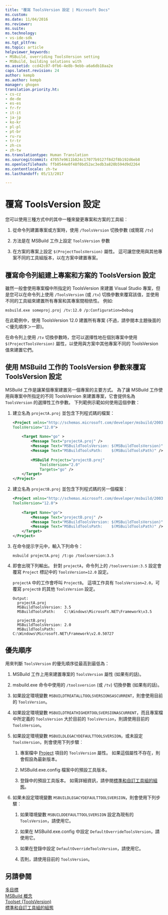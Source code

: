 ```yaml
---
title: "覆寫 ToolsVersion 設定 | Microsoft Docs"
ms.custom: 
ms.date: 11/04/2016
ms.reviewer: 
ms.suite: 
ms.technology:
- vs-ide-sdk
ms.tgt_pltfrm: 
ms.topic: article
helpviewer_keywords:
- MSBuild, overriding ToolsVersion setting
- MSBuild, building solutions with
ms.assetid: ccd42c07-0fb6-4e8b-9ebb-a6a6db18aa2e
caps.latest.revision: 24
author: kempb
ms.author: kempb
manager: ghogen
translation.priority.ht:
- cs-cz
- de-de
- es-es
- fr-fr
- it-it
- ja-jp
- ko-kr
- pl-pl
- pt-br
- ru-ru
- tr-tr
- zh-cn
- zh-tw
ms.translationtype: Human Translation
ms.sourcegitcommit: 47057e9611b824c17077b9127f8d2f8b192d6eb8
ms.openlocfilehash: ffb0544e0f48f0bd52ac3edb3a820b594d9d2264
ms.contentlocale: zh-tw
ms.lasthandoff: 05/13/2017

---
```

# <a name="overriding-toolsversion-settings"></a>覆寫 ToolsVersion 設定
您可以使用三種方式中的其中一種來變更專案和方案的工具組︰  
  
1.  從命令列建置專案或方案時，使用 `/ToolsVersion` 切換參數 (或簡寫 `/tv`)  
  
2.  方法是在 MSBuild 工作上設定 `ToolsVersion` 參數  
  
3.  在方案的專案上設定 `$(ProjectToolsVersion)` 屬性。 這可讓您使用與其他專案不同的工具組版本，以在方案中建置專案。  
  
## <a name="override-the-toolsversion-settings-of-projects-and-solutions-on-command-line-builds"></a>覆寫命令列組建上專案和方案的 ToolsVersion 設定  
 雖然一般會使用專案檔中所指定的 ToolsVersion 來建置 Visual Studio 專案，但是您可以在命令列上使用 `/ToolsVersion` (或 `/tv`) 切換參數來覆寫該值，並使用不同的工具組來建置所有專案和其專案間相依性。 例如:   
  
```  
msbuild.exe someproj.proj /tv:12.0 /p:Configuration=Debug  
```  
  
 在此範例中，使用 ToolsVersion 12.0 建置所有專案 (不過，請參閱本主題後面的＜優先順序＞一節)。  
  
 在命令列上使用 `/tv` 切換參數時，您可以選擇性地在個別專案中使用 `$(ProjectToolsVersion)` 屬性，以使用與方案中其他專案不同的 ToolsVersion 值來建置它們。  
  
## <a name="override-the-toolsversion-settings-using-the-toolsversion-parameter-of-the-msbuild-task"></a>使用 MSBuild 工作的 ToolsVersion 參數來覆寫 ToolsVersion 設定  
 MSBuild 工作是讓某個專案建置另一個專案的主要方式。 為了讓 MSBuild 工作使用與專案中所指定的不同 ToolsVersion 來建置專案，它會提供名為 `ToolsVersion` 的選擇性工作參數。 下列範例示範如何使用這個參數：  
  
1.  建立名為 `projectA.proj` 並包含下列程式碼的檔案：  
  
    ```xml  
    <Project xmlns="http://schemas.microsoft.com/developer/msbuild/2003"  
    ToolsVersion="12.0">  
  
        <Target Name="go" >   
            <Message Text="projectA.proj" />  
            <Message Text="MSBuildToolsVersion: $(MSBuildToolsVersion)" />  
            <Message Text="MSBuildToolsPath:    $(MSBuildToolsPath)" />  
  
            <MSBuild Projects="projectB.proj"  
                ToolsVersion="2.0"  
                Targets="go" />  
        </Target>  
    </Project>  
    ```  
  
2.  建立名為 `projectB.proj` 並包含下列程式碼的另一個檔案：  
  
    ```xml  
    <Project xmlns="http://schemas.microsoft.com/developer/msbuild/2003"  
    ToolsVersion="12.0">  
  
        <Target Name="go">  
            <Message Text="projectB.proj" />  
            <Message Text="MSBuildToolsVersion: $(MSBuildToolsVersion)" />  
            <Message Text="MSBuildToolsPath:    $(MSBuildToolsPath)" />  
        </Target>  
    </Project>  
    ```  
  
3.  在命令提示字元中，輸入下列命令：  
  
    ```  
    msbuild projectA.proj /t:go /toolsversion:3.5  
    ```  
  
4.  即會出現下列輸出。 針對 `projectA`，命令列上的 `/toolsversion:3.5` 設定會覆寫 `Project` 標記中的 `ToolsVersion=12.0` 設定。  
  
     `projectA` 中的工作會呼叫 `ProjectB`。 這項工作具有 `ToolsVersion=2.0`，可覆寫 `projectB` 的其他 `ToolsVersion` 設定。  
  
    ```  
    Output:  
      projectA.proj  
      MSBuildToolsVersion: 3.5  
      MSBuildToolsPath:    C:\Windows\Microsoft.NET\Framework\v3.5  
  
      projectB.proj  
      MSBuildToolsVersion: 2.0  
      MSBuildToolsPath:    C:\Windows\Microsoft.NET\Framework\v2.0.50727  
    ```  
  
## <a name="order-of-precedence"></a>優先順序  
 用來判斷 `ToolsVersion` 的優先順序從最高到最低為：  
  
1.  MSBuild 工作上用來建置專案的 `ToolsVersion` 屬性 (如果有的話)。  
  
2.  msbuild.exe 命令中使用的 `/toolsversion` (或 `/tv`) 切換參數 (如果有的話)。  
  
3.  如果設定環境變數 `MSBUILDTREATALLTOOLSVERSIONSASCURRENT`，則會使用目前的 `ToolsVersion`。  
  
4.  如果設定環境變數 `MSBUILDTREATHIGHERTOOLSVERSIONASCURRENT`，而且專案檔中所定義的 `ToolsVersion` 大於目前的 `ToolsVersion`，則請使用目前的 `ToolsVersion`。  
  
5.  如果設定環境變數 `MSBUILDLEGACYDEFAULTTOOLSVERSION`，或未設定 `ToolsVersion`，則會使用下列步驟︰  
  
    1.  專案檔中 [Project](../msbuild/project-element-msbuild.md) 項目的 `ToolsVersion` 屬性。 如果這個屬性不存在，則會假設為最新版本。  
  
    2.  MSBuild.exe.config 檔案中的預設工具版本。  
  
    3.  登錄中的預設工具版本。 如需詳細資訊，請參閱[標準和自訂工具組的組態](../msbuild/standard-and-custom-toolset-configurations.md)。  
  
6.  如果未設定環境變數 `MSBUILDLEGACYDEFAULTTOOLSVERSION`，則會使用下列步驟︰  
  
    1.  如果環境變數 `MSBUILDDEFAULTTOOLSVERSION` 設定為現有的 `ToolsVersion`，請使用它。  
  
    2.  如果在 MSBuild.exe.config 中設定 `DefaultOverrideToolsVersion`，請使用它。  
  
    3.  如果在登錄中設定 `DefaultOverrideToolsVersion`，請使用它。  
  
    4.  否則，請使用目前的 `ToolsVersion`。  
  
## <a name="see-also"></a>另請參閱  
 [多目標](../msbuild/msbuild-multitargeting-overview.md)   
 [MSBuild 概念](../msbuild/msbuild-concepts.md)   
 [Toolset (ToolsVersion)](../msbuild/msbuild-toolset-toolsversion.md)   
 [標準和自訂工具組的組態](../msbuild/standard-and-custom-toolset-configurations.md)

